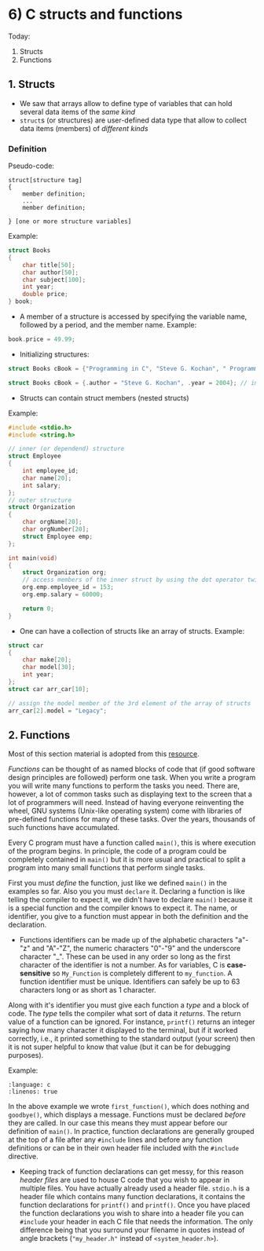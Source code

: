 # 6) C structs and functions

Today:
 1. Structs
 2. Functions

## 1. Structs
- We saw that arrays allow to define type of variables that can hold several data items of the _same kind_
- `struct`s (or structures) are user-defined data type that allow to collect data items (members) of _different kinds_

### Definition
Pseudo-code:

```
struct[structure tag]
{
    member definition;
    ...
    member definition;

} [one or more structure variables]
```

Example:

```c
struct Books
{
    char title[50];
    char author[50];
    char subject[100];
    int year;
    double price;
} book;
```

- A member of a structure is accessed by specifying the variable name, followed by a period, and the member name. Example:

```c
book.price = 49.99;
```

- Initializing structures:

```c
struct Books cBook = {"Programming in C", "Steve G. Kochan", " Programming languages", 2004, 49.95}; // initialize all members (in order)

struct Books cBook = {.author = "Steve G. Kochan", .year = 2004}; // initialize only specific members with the dot operator
```

- Structs can contain struct members (nested structs)

Example:

```c
#include <stdio.h>
#include <string.h>

// inner (or dependend) structure
struct Employee
{
    int employee_id;
    char name[20];
    int salary;
};
// outer structure
struct Organization
{
    char orgName[20];
    char orgNumber[20];
    struct Employee emp;
};

int main(void)
{
    struct Organization org;
    // access members of the inner struct by using the dot operator twice
    org.emp.employee_id = 153;
    org.emp.salary = 60000;

    return 0;
}
```

- One can have a collection of structs like an array of structs. Example:

```c
struct car
{
    char make[20];
    char model[30];
    int year;
};
struct car arr_car[10];

// assign the model member of the 3rd element of the array of structs
arr_car[2].model = "Legacy";

```


## 2. Functions

Most of this section material is adopted from this [resource](http://www.faqs.org/docs/learnc/c178.html).

_Functions_ can be thought of as named blocks of code that (if good software design principles are followed) perform one task. When you write a program you will write many functions to perform the tasks you need. There are, however, a lot of common tasks such as displaying text to the screen that a lot of programmers will need. Instead of having everyone reinventing the wheel, GNU systems (Unix-like operating system) come with libraries of pre-defined functions for many of these tasks. Over the years, thousands of such functions have accumulated.

Every C program must have a function called `main()`, this is where execution of the program begins. In principle, the code of a program could be completely contained in `main()` but it is more usual and practical to split a program into many small functions that perform single tasks.

First you must _define_ the function, just like we defined `main()` in the examples so far. Also you you must `declare` it. Declaring a function is like telling the compiler to expect it, we didn't have to declare `main()` because it is a special function and the compiler knows to expect it. The name, or identifier, you give to a function must appear in both the definition and the declaration.

- Functions identifiers can be made up of the alphabetic characters "a"-"z" and "A"-"Z", the numeric characters "0"-"9" and the underscore character "_". These can be used in any order so long as the first character of the identifier is not a number. As for variables, C is **case-sensitive** so `My_Function` is completely different to `my_function`. A function identifier must be unique. Identifiers can safely be up to 63 characters long or as short as 1 character.

Along with it's identifier you must give each function a _type_ and a block of code. The _type_ tells the compiler what sort of data it _returns_. The return value of a function can be ignored. For instance, `printf()` returns an integer saying how many character it displayed to the terminal, but if it worked correctly, i.e., it printed something to the standard output (your screen) then it is not super helpful to know that value (but it can be for debugging purposes).

Example:

```{literalinclude} ../c_programs/module2-3_c_functions/functions.c
:language: c
:linenos: true
```

In the above example we wrote `first_function()`, which does nothing and `goodbye()`, which displays a message. Functions must be declared _before_ they are called. In our case this means they must appear before our definition of `main()`. In practice, function declarations are generally grouped at the top of a file after any `#include` lines and before any function definitions or can be in their own header file included with the `#include` directive.

- Keeping track of function declarations can get messy, for this reason _header files_ are used to house C code that you wish to appear in multiple files. You have actually already used a header file. `stdio.h` is a header file which contains many function declarations, it contains the function declarations for `printf()` and `printf()`. Once you have placed the function declarations you wish to share into a header file you can `#include` your header in each C file that needs the information. The only difference being that you surround your filename in quotes instead of angle brackets (`"my_header.h"` instead of `<system_header.h>`).
